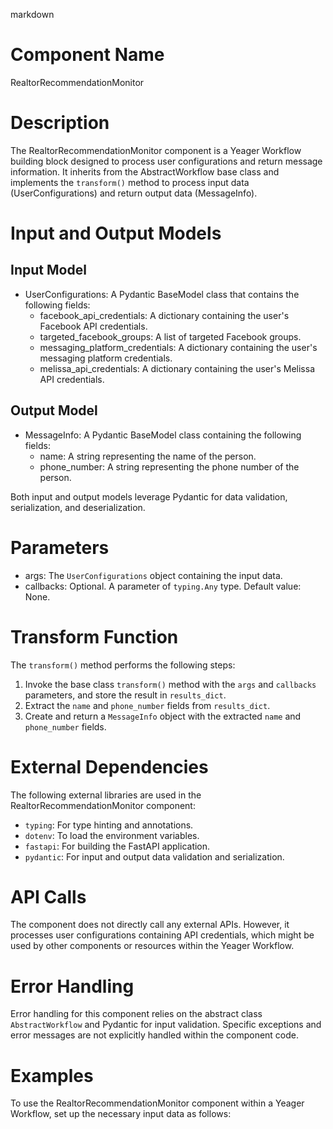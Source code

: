 markdown
# Component Name

RealtorRecommendationMonitor

# Description

The RealtorRecommendationMonitor component is a Yeager Workflow building block designed to process user configurations and return message information. It inherits from the AbstractWorkflow base class and implements the `transform()` method to process input data (UserConfigurations) and return output data (MessageInfo).

# Input and Output Models

## Input Model

- UserConfigurations: A Pydantic BaseModel class that contains the following fields:
  - facebook_api_credentials: A dictionary containing the user's Facebook API credentials.
  - targeted_facebook_groups: A list of targeted Facebook groups.
  - messaging_platform_credentials: A dictionary containing the user's messaging platform credentials.
  - melissa_api_credentials: A dictionary containing the user's Melissa API credentials.

## Output Model

- MessageInfo: A Pydantic BaseModel class containing the following fields:
  - name: A string representing the name of the person.
  - phone_number: A string representing the phone number of the person.

Both input and output models leverage Pydantic for data validation, serialization, and deserialization.

# Parameters

- args: The `UserConfigurations` object containing the input data.
- callbacks: Optional. A parameter of `typing.Any` type. Default value: None.

# Transform Function

The `transform()` method performs the following steps:

1. Invoke the base class `transform()` method with the `args` and `callbacks` parameters, and store the result in `results_dict`.
2. Extract the `name` and `phone_number` fields from `results_dict`.
3. Create and return a `MessageInfo` object with the extracted `name` and `phone_number` fields.

# External Dependencies

The following external libraries are used in the RealtorRecommendationMonitor component:

- `typing`: For type hinting and annotations.
- `dotenv`: To load the environment variables.
- `fastapi`: For building the FastAPI application.
- `pydantic`: For input and output data validation and serialization.

# API Calls

The component does not directly call any external APIs. However, it processes user configurations containing API credentials, which might be used by other components or resources within the Yeager Workflow.

# Error Handling

Error handling for this component relies on the abstract class `AbstractWorkflow` and Pydantic for input validation. Specific exceptions and error messages are not explicitly handled within the component code.

# Examples

To use the RealtorRecommendationMonitor component within a Yeager Workflow, set up the necessary input data as follows:


